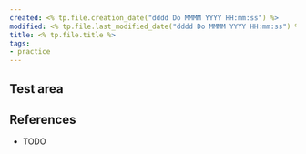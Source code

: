 ```yaml
---
created: <% tp.file.creation_date("dddd Do MMMM YYYY HH:mm:ss") %>
modified: <% tp.file.last_modified_date("dddd Do MMMM YYYY HH:mm:ss") %>
title: <% tp.file.title %>
tags:
- practice
---
```

## Test area



## References

- TODO
